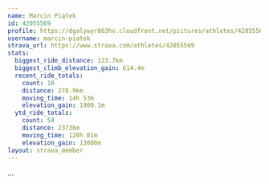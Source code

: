 ```yaml
---
name: Marcin Piątek
id: 42055569
profile: https://dgalywyr863hv.cloudfront.net/pictures/athletes/42055569/12602382/1/large.jpg
username: marcin-piatek
strava_url: https://www.strava.com/athletes/42055569
stats:
  biggest_ride_distance: 123.7km
  biggest_climb_elevation_gain: 614.4m
  recent_ride_totals:
    count: 10
    distance: 278.9km
    moving_time: 14h 53m
    elevation_gain: 1900.1m
  ytd_ride_totals:
    count: 54
    distance: 2373km
    moving_time: 120h 01m
    elevation_gain: 13080m
layout: strava_member
--- 
```

...
